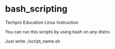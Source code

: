 # bash_scripting
 Techpro Education Linux Instruction

 You can run this scripts by using bash on any distro

 Just write ./script_name.sh

 
